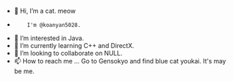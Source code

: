 - 👋 Hi, I’m a cat. meow
-         I'm @koanyan5028.
- 👀 I’m interested in Java.
- 🌱 I’m currently learning C++ and DirectX.
- 💞️ I’m looking to collaborate on NULL.
- 📫 How to reach me ... Go to Gensokyo and find blue cat youkai. It's may be me.

<!---
koanyan5028/koanyan5028 is a ✨ special ✨ repository because its `README.md` (this file) appears on your GitHub profile.
You can click the Preview link to take a look at your changes.
--->
